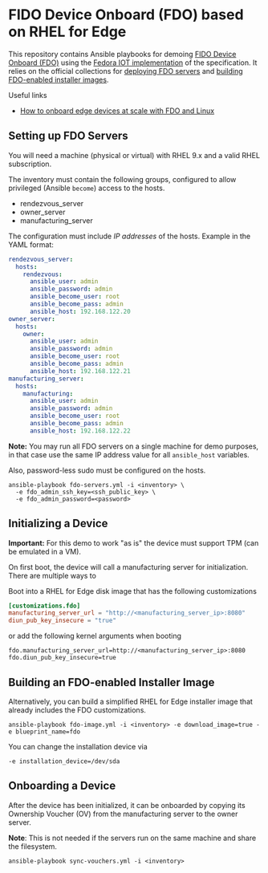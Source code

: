 # FIDO Device Onboard (FDO) based on RHEL for Edge

This repository contains Ansible playbooks for demoing
[FIDO Device Onboard (FDO)](https://fidoalliance.org/specifications/download-iot-specifications/) using the
[Fedora IOT implementation](https://github.com/fedora-iot/fido-device-onboard-rs/) of the specification.
It relies on the official collections for [deploying FDO servers](https://github.com/ansible-collections/community.fdo)
and [building FDO-enabled installer images](https://github.com/redhat-cop/infra.osbuild).

Useful links

* [How to onboard edge devices at scale with FDO and Linux](https://www.redhat.com/sysadmin/edge-device-onboarding-fdo)

## Setting up FDO Servers

You will need a machine (physical or virtual) with RHEL 9.x and a valid RHEL subscription.

The inventory must contain the following groups, configured to allow privileged (Ansible `become`) access to the hosts.

* rendezvous_server
* owner_server
* manufacturing_server

The configuration must include _IP addresses_ of the hosts. Example in the YAML format:

```yaml
rendezvous_server:
  hosts:
    rendezvous:
      ansible_user: admin
      ansible_password: admin
      ansible_become_user: root
      ansible_become_pass: admin
      ansible_host: 192.168.122.20
owner_server:
  hosts:
    owner:
      ansible_user: admin
      ansible_password: admin
      ansible_become_user: root
      ansible_become_pass: admin
      ansible_host: 192.168.122.21
manufacturing_server:
  hosts:
    manufacturing:
      ansible_user: admin
      ansible_password: admin
      ansible_become_user: root
      ansible_become_pass: admin
      ansible_host: 192.168.122.22
```

**Note:** You may run all FDO servers on a single machine for demo purposes, in that case use the same IP address value for all `ansible_host` variables.

Also, password-less sudo must be configured on the hosts.

```console
ansible-playbook fdo-servers.yml -i <inventory> \
  -e fdo_admin_ssh_key=<ssh_public_key> \
  -e fdo_admin_password=<password>
```

## Initializing a Device

**Important:** For this demo to work "as is" the device must support TPM (can be emulated in a VM).

On first boot, the device will call a manufacturing server for initialization. There are multiple ways to

Boot into a RHEL for Edge disk image that has the following customizations

```toml
[customizations.fdo]
manufacturing_server_url = "http://<manufacturing_server_ip>:8080"
diun_pub_key_insecure = "true"
```

or add the following kernel arguments when booting

```console
fdo.manufacturing_server_url=http://<manufacturing_server_ip>:8080 fdo.diun_pub_key_insecure=true
```

## Building an FDO-enabled Installer Image

Alternatively, you can build a simplified RHEL for Edge installer image that already includes the FDO customizations.

```console
ansible-playbook fdo-image.yml -i <inventory> -e download_image=true -e blueprint_name=fdo
```

You can change the installation device via

```console
-e installation_device=/dev/sda
```

## Onboarding a Device

After the device has been initialized, it can be onboarded by copying its Ownership Voucher (OV) from the manufacturing server to the owner server.

**Note**: This is not needed if the servers run on the same machine and share the filesystem.

```console
ansible-playbook sync-vouchers.yml -i <inventory>
```
